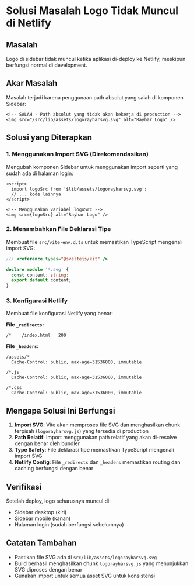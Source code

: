 # Solusi Masalah Logo Tidak Muncul di Netlify

## Masalah
Logo di sidebar tidak muncul ketika aplikasi di-deploy ke Netlify, meskipun berfungsi normal di development.

## Akar Masalah
Masalah terjadi karena penggunaan path absolut yang salah di komponen Sidebar:
```svelte
<!-- SALAH - Path absolut yang tidak akan bekerja di production -->
<img src="/src/lib/assets/logorayharsvg.svg" alt="Rayhar Logo" />
```

## Solusi yang Diterapkan

### 1. Menggunakan Import SVG (Direkomendasikan)
Mengubah komponen Sidebar untuk menggunakan import seperti yang sudah ada di halaman login:

```svelte
<script>
  import logoSrc from '$lib/assets/logorayharsvg.svg';
  // ... kode lainnya
</script>

<!-- Menggunakan variabel logoSrc -->
<img src={logoSrc} alt="Rayhar Logo" />
```

### 2. Menambahkan File Deklarasi Tipe
Membuat file `src/vite-env.d.ts` untuk memastikan TypeScript mengenali import SVG:

```typescript
/// <reference types="@sveltejs/kit" />

declare module '*.svg' {
  const content: string;
  export default content;
}
```

### 3. Konfigurasi Netlify
Membuat file konfigurasi Netlify yang benar:

**File `_redirects`:**
```
/*    /index.html   200
```

**File `_headers`:**
```
/assets/*
  Cache-Control: public, max-age=31536000, immutable

/*.js
  Cache-Control: public, max-age=31536000, immutable

/*.css
  Cache-Control: public, max-age=31536000, immutable
```

## Mengapa Solusi Ini Berfungsi

1. **Import SVG**: Vite akan memproses file SVG dan menghasilkan chunk terpisah (`logorayharsvg.js`) yang tersedia di production
2. **Path Relatif**: Import menggunakan path relatif yang akan di-resolve dengan benar oleh bundler
3. **Type Safety**: File deklarasi tipe memastikan TypeScript mengenali import SVG
4. **Netlify Config**: File `_redirects` dan `_headers` memastikan routing dan caching berfungsi dengan benar

## Verifikasi
Setelah deploy, logo seharusnya muncul di:
- Sidebar desktop (kiri)
- Sidebar mobile (kanan)
- Halaman login (sudah berfungsi sebelumnya)

## Catatan Tambahan
- Pastikan file SVG ada di `src/lib/assets/logorayharsvg.svg`
- Build berhasil menghasilkan chunk `logorayharsvg.js` yang menunjukkan SVG diproses dengan benar
- Gunakan import untuk semua asset SVG untuk konsistensi
